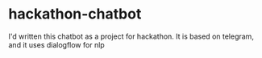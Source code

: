 # hackathon-chatbot
I'd written this chatbot as a project for hackathon. It is based on telegram, and it uses dialogflow for nlp
